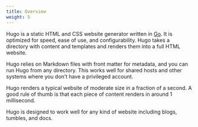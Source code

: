 ```yaml
---
title: Overview
weight: 5
---
```



Hugo is a static HTML and CSS website generator written in [Go](https://golang.org/).
It is optimized for speed, ease of use, and configurability.
Hugo takes a directory with content and templates and renders them into a full HTML website.

Hugo relies on Markdown files with front matter for metadata, and you can run Hugo from any directory.
This works well for shared hosts and other systems where you don’t have a privileged account.

Hugo renders a typical website of moderate size in a fraction of a second.
A good rule of thumb is that each piece of content renders in around 1 millisecond.

Hugo is designed to work well for any kind of website including blogs, tumbles, and docs.